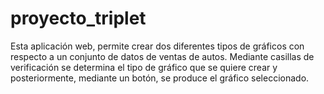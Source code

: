 # proyecto_triplet

Esta aplicación web, permite crear dos diferentes tipos de gráficos con respecto a un conjunto de datos de ventas de autos.
Mediante casillas de verificación se determina el tipo de gráfico que se quiere crear y posteriormente, mediante un botón, se produce el gráfico seleccionado.